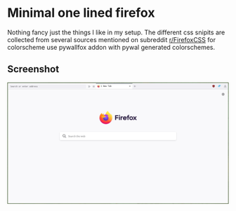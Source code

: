 # Minimal one lined firefox

Nothing fancy just the things I like in my setup. The different css snipits are collected from several sources mentioned on subreddit <a href="https://www.reddit.com/r/FirefoxCSS/wiki/index" target="_blank">r/FirefoxCSS</a> for colorscheme use pywallfox addon with pywal generated colorschemes.

## Screenshot

<img src="firefoxScreenshot.jpg" width="720px" alt="firefox screenshot">
